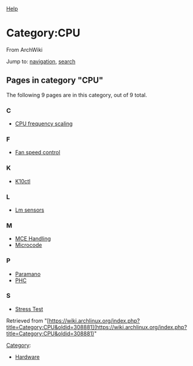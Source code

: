 [Help](//www.mediawiki.org/wiki/Special:MyLanguage/Help:Categories)

# Category:CPU

From ArchWiki

Jump to: [navigation](#column-one), [search](#searchInput)

## Pages in category "CPU"

The following 9 pages are in this category, out of 9 total.

### C

*   [CPU frequency scaling](/index.php/CPU_frequency_scaling "CPU frequency scaling")

### F

*   [Fan speed control](/index.php/Fan_speed_control "Fan speed control")

### K

*   [K10ctl](/index.php/K10ctl "K10ctl")

### L

*   [Lm sensors](/index.php/Lm_sensors "Lm sensors")

### M

*   [MCE Handling](/index.php/MCE_Handling "MCE Handling")
*   [Microcode](/index.php/Microcode "Microcode")

### P

*   [Paramano](/index.php/Paramano "Paramano")
*   [PHC](/index.php/PHC "PHC")

### S

*   [Stress Test](/index.php/Stress_Test "Stress Test")

Retrieved from "[https://wiki.archlinux.org/index.php?title=Category:CPU&oldid=308881](https://wiki.archlinux.org/index.php?title=Category:CPU&oldid=308881)"

[Category](/index.php/Special:Categories "Special:Categories"):

*   [Hardware](/index.php/Category:Hardware "Category:Hardware")